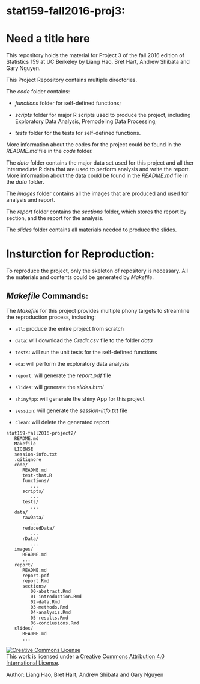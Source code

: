 # stat159-fall2016-proj3: 
# Need a title here

This repository holds the material for Project 3 of the fall 2016 edition of Statistics 159 at UC Berkeley by Liang Hao, Bret Hart, Andrew Shibata and Gary Nguyen.

This Project Repository contains multiple directories. 

The *code* folder contains:

* *functions* folder for self-defined functions;

* *scripts* folder for major R scripts used to produce the project, including Exploratory Data Analysis, Premodeling Data Processing;

* *tests* folder for the tests for self-defined functions.

More information about the codes for the project could be found in the *README.md* file in the *code* folder.

The *data* folder contains the major data set used for this project and all ther intermediate R data that are used to perform analysis and write the report. More information about the data could be found in the *README.md* file in the *data* folder.

The *images* folder contains all the images that are produced and used for analysis and report.

The *report* folder contains the *sections* folder, which stores the report by section, and the report for the analysis.

The *slides* folder contains all materials needed to produce the slides.


# Insturction for Reproduction:

To reproduce the project, only the skeleton of repository is necessary. All the materials and contents could be generated by *Makefile*.

## *Makefile* Commands:

The *Makefile* for this project provides multiple phony targets to streamline the reproduction process, including:

* ```all```: produce the entire project from scratch

* ```data```: will download the *Credit.csv* file to the folder *data*

* ```tests```: will run the unit tests for the self-defined functions

* ```eda```: will perform the exploratory data analysis

* ```report```: will generate the *report.pdf* file

* ```slides```: will generate the *slides.html*

* ```shinyApp```: will generate the shiny App for this project

* ```session```:  will generate the *session-info.txt* file

* ```clean```: will delete the generated report



```
stat159-fall2016-project2/
   README.md
   Makefile
   LICENSE
   session-info.txt
   .gitignore
   code/
      README.md
      test-that.R
      functions/
         ...
      scripts/
         ...
      tests/
         ...
   data/
      rawData/
         ...
      reducedData/
         ...
      rData/
         ...
   images/
      README.md
      ...
   report/
      README.md
      report.pdf
      report.Rmd
      sections/
         00-abstract.Rmd
         01-introduction.Rmd
         02-data.Rmd
         03-methods.Rmd
         04-analysis.Rmd
         05-results.Rmd
         06-conclusions.Rmd
   slides/
      README.md
      ...
```


<a rel="license" href="http://creativecommons.org/licenses/by/4.0/"><img alt="Creative Commons License" style="border-width:0" src="https://i.creativecommons.org/l/by/4.0/88x31.png" /></a><br />This work is licensed under a <a rel="license" href="http://creativecommons.org/licenses/by/4.0/">Creative Commons Attribution 4.0 International License</a>.

Author: Liang Hao, Bret Hart, Andrew Shibata and Gary Nguyen
